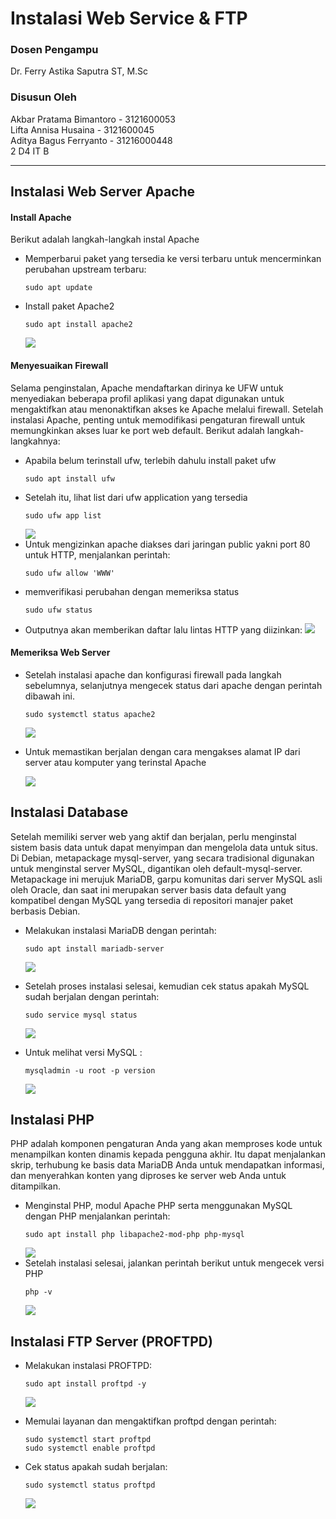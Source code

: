 # Instalasi Web Service & FTP
### Dosen Pengampu
Dr. Ferry Astika Saputra ST, M.Sc
### Disusun Oleh
Akbar Pratama Bimantoro - 3121600053<br>
Lifta Annisa Husaina - 3121600045<br>
Aditya Bagus Ferryanto - 31216000448<br>
2 D4 IT B

---

## Instalasi Web Server Apache
#### Install Apache
Berikut adalah langkah-langkah instal Apache
- Memperbarui paket yang tersedia ke versi terbaru untuk mencerminkan perubahan upstream terbaru:
    ```
    sudo apt update
    ```
- Install paket Apache2
    ```
    sudo apt install apache2
    ```
    <img src="./gambar/install_apache.JPG">
#### Menyesuaikan Firewall
Selama penginstalan, Apache mendaftarkan dirinya ke UFW untuk menyediakan beberapa profil aplikasi yang dapat digunakan untuk mengaktifkan atau menonaktifkan akses ke Apache melalui firewall. Setelah instalasi Apache, penting untuk memodifikasi pengaturan firewall untuk memungkinkan akses luar ke port web default. Berikut adalah langkah-langkahnya:
- Apabila belum terinstall ufw, terlebih dahulu install paket ufw
    ```
    sudo apt install ufw
    ```
- Setelah itu, lihat list dari ufw application yang tersedia
    ```
    sudo ufw app list
    ```
    <img src="./gambar/ufw_app_list.JPG">
- Untuk mengizinkan apache diakses dari jaringan public yakni port 80 untuk HTTP, menjalankan perintah:
    ```
    sudo ufw allow 'WWW'
    ```
-  memverifikasi perubahan dengan memeriksa status
    ```
    sudo ufw status
    ```
- Outputnya akan memberikan daftar lalu lintas HTTP yang diizinkan:
    <img src="./gambar/ufw_app_list.JPG">
#### Memeriksa Web Server

- Setelah instalasi apache dan konfigurasi firewall pada langkah sebelumnya, selanjutnya mengecek status dari apache dengan perintah dibawah ini.
    ```
    sudo systemctl status apache2
    ```
    
    <img src="./gambar/check_apache_installation.JPG">

- Untuk memastikan berjalan dengan cara mengakses alamat IP dari server atau komputer yang terinstal Apache
    
    <img src="./gambar/test_apache.JPG">



## Instalasi Database
Setelah memiliki server web yang aktif dan berjalan, perlu menginstal sistem basis data untuk dapat menyimpan dan mengelola data untuk situs. Di Debian, metapackage mysql-server, yang secara tradisional digunakan untuk menginstal server MySQL, digantikan oleh default-mysql-server. Metapackage ini merujuk MariaDB, garpu komunitas dari server MySQL asli oleh Oracle, dan saat ini merupakan server basis data default yang kompatibel dengan MySQL yang tersedia di repositori manajer paket berbasis Debian.

- Melakukan instalasi MariaDB dengan perintah:
    ```
    sudo apt install mariadb-server
    ```
    <img src="./gambar/install_MySQL_server.JPG">

- Setelah proses instalasi selesai, kemudian cek status apakah MySQL sudah berjalan dengan perintah:

    ```
    sudo service mysql status
    ```

    <img src="./gambar/mySQL_status.JPG">

- Untuk melihat versi MySQL :

    ```
    mysqladmin -u root -p version
    ```

    <img src="./gambar/mysql_version.JPG">

## Instalasi PHP
PHP adalah komponen pengaturan Anda yang akan memproses kode untuk menampilkan konten dinamis kepada pengguna akhir. Itu dapat menjalankan skrip, terhubung ke basis data MariaDB Anda untuk mendapatkan informasi, dan menyerahkan konten yang diproses ke server web Anda untuk ditampilkan.
- Menginstal PHP, modul Apache PHP serta menggunakan MySQL dengan PHP menjalankan perintah:
    ```
    sudo apt install php libapache2-mod-php php-mysql
    ```
    <img src="./gambar/install_PHP.JPG">
- Setelah instalasi selesai, jalankan perintah berikut untuk mengecek versi PHP
    ```
    php -v
    ```
    <img src="./gambar/php_version.JPG">

## Instalasi FTP Server (PROFTPD)
- Melakukan instalasi PROFTPD:

    ```
    sudo apt install proftpd -y
    ```

    <img src="./gambar/install_ProFTPD.JPG">

- Memulai layanan dan mengaktifkan proftpd dengan perintah:

    ```
    sudo systemctl start proftpd
    sudo systemctl enable proftpd
    ```

- Cek status apakah sudah berjalan:

    ```
    sudo systemctl status proftpd
    ```

    <img src="./gambar/install _ProFTPD_2.JPG">
